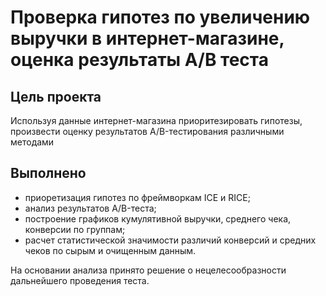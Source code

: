 
# Проверка гипотез по увеличению выручки в интернет-магазине, оценка результаты A/B теста

## Цель проекта

Используя данные интернет-магазина приоритезировать гипотезы, произвести оценку результатов A/B-тестирования различными методами


## Выполнено

 - приоретизация гипотез по фреймворкам ICE и RICE; 
 - анализ результатов A/B-теста;
 - построение графиков кумулятивной выручки, среднего чека,
конверсии по группам;
 - расчет статистической значимости различий конверсий
и средних чеков по сырым и очищенным данным. 

На основании анализа принято решение о нецелесообразности дальнейшего проведения теста.
